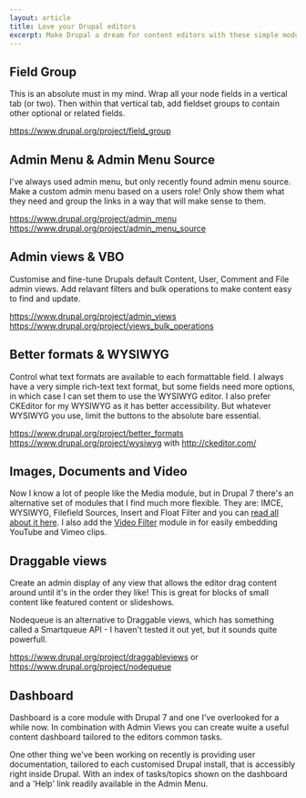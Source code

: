 ```yaml
--- 
layout: article 
title: Love your Drupal editors 
excerpt: Make Drupal a dream for content editors with these simple modules 
---
```


##  Field Group

This is an absolute must in my mind. Wrap all your node fields in a vertical tab (or two). Then within that vertical tab, add fieldset groups to contain other optional or related fields. 

https://www.drupal.org/project/field_group

## Admin Menu & Admin Menu Source

I've always used admin menu, but only recently found admin menu source. Make a custom admin menu based on a users role! Only show them what they need and group the links in a way that will make sense to them.

https://www.drupal.org/project/admin_menu
https://www.drupal.org/project/admin_menu_source

## Admin views & VBO

Customise and fine-tune Drupals default Content, User, Comment and File admin views. Add relavant filters and bulk operations to make content easy to find and update.

https://www.drupal.org/project/admin_views
https://www.drupal.org/project/views_bulk_operations

## Better formats & WYSIWYG

Control what text formats are available to each formattable field. I always have a very simple rich-text text format, but some fields need more options, in which case I can set them to use the WYSIWYG editor. I also prefer CKEditor for my WYSIWYG as it has better accessibility. But whatever WYSIWYG you use, limit the buttons to the absolute bare essential.

https://www.drupal.org/project/better_formats
https://www.drupal.org/project/wysiwyg with http://ckeditor.com/

## Images, Documents and Video

Now I know a lot of people like the Media module, but in Drupal 7 there's an alternative set of modules that I find much more flexible. They are: IMCE, WYSIWYG, Filefield Sources, Insert and Float Filter and you can [read all about it here](http://purewebmedia.biz/article/2013/01/10/inserting-and-floating-inline-images-drupal-7). I also add the [Video Filter](https://www.drupal.org/project/video_filter) module in for easily embedding YouTube and Vimeo clips.

## Draggable views

Create an admin display of any view that allows the editor drag content around until it's in the order they like! This is great for blocks of small content like featured content or slideshows.

Nodequeue is an alternative to Draggable views, which has something called a Smartqueue API - I haven't tested it out yet, but it sounds quite powerfull.  

https://www.drupal.org/project/draggableviews or https://www.drupal.org/project/nodequeue

## Dashboard

Dashboard is a core module with Drupal 7 and one I've overlooked for a while now. In combination with Admin Views you can create wuite a useful content dashboard tailored to the editors common tasks.

One other thing we've been working on recently is providing user documentation, tailored to each customised Drupal install, that is accessibly right inside Drupal. With an index of tasks/topics shown on the dashboard and a 'Help' link readily available in the Admin Menu.
